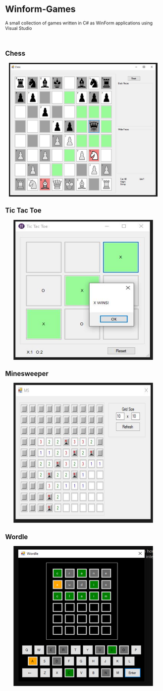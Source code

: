 # Winform-Games
A small collection of games written in C# as WinForm applications using Visual Studio

<br>

## **Chess**

<p align="center">
  <img width="480" height="430" src="https://raw.githubusercontent.com/joeawalker/Winform-Games/main/images/chess.JPG">
</p>

## **Tic Tac Toe**

<p align="center">
  <img width="450" height="450" src="https://raw.githubusercontent.com/joeawalker/Winform-Games/main/images/tictactoe.JPG">
</p>

## **Minesweeper**

<p align="center">
  <img width="450" height="450" src="https://raw.githubusercontent.com/joeawalker/Winform-Games/main/images/minesweeper.JPG">
</p>

## **Wordle**

<p align="center">
  <img width="450" height="450" src="https://raw.githubusercontent.com/joeawalker/Winform-Games/main/images/wordle.png">
</p>

